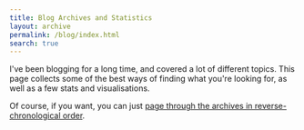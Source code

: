 ```yaml
---
title: Blog Archives and Statistics
layout: archive
permalink: /blog/index.html
search: true
---
```


I've been blogging for a long time, and covered a lot of different topics. This page collects some of the best ways of finding what you're looking for, as well as a few stats and visualisations.

Of course, if you want, you can just [page through the archives in reverse-chronological order](/blog/page-0).